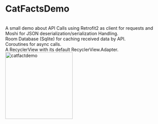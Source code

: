 # CatFactsDemo
<br>A small demo about API Calls using Retrofit2 as client for requests and Moshi for JSON deserialization/serialization Handling.</br> Room Database (Sqlite) for caching received data by API. <br>Coroutines for async calls.</br> A RecyclerView with its default RecyclerView.Adapter.
</br>
<img width="212" alt="catfactdemo" src="https://github.com/0xBlitzmachine/CatFactsDemo/assets/124505340/e154783a-c6dd-47c7-8f86-6e0167fc4cab">
